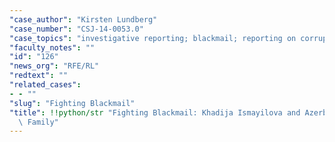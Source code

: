 ```yaml
---
"case_author": "Kirsten Lundberg"
"case_number": "CSJ-14-0053.0"
"case_topics": "investigative reporting; blackmail; reporting on corruption"
"faculty_notes": ""
"id": "126"
"news_org": "RFE/RL"
"redtext": ""
"related_cases":
- - ""
"slug": "Fighting Blackmail"
"title": !!python/str "Fighting Blackmail: Khadija Ismayilova and Azerbaijan’s First\
  \ Family"
---
```

